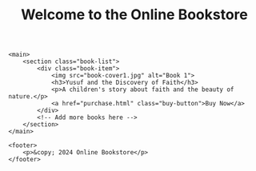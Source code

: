 <!DOCTYPE html>
<html lang="en">
<head>
    <meta charset="UTF-8">
    <meta name="viewport" content="width=device-width, initial-scale=1.0">
    <title>Online Bookstore</title>
    <link rel="stylesheet" href="styles.css">
</head>
<body>
    <header>
        <h1>Welcome to the Online Bookstore</h1>
    </header>

    <main>
        <section class="book-list">
            <div class="book-item">
                <img src="book-cover1.jpg" alt="Book 1">
                <h3>Yusuf and the Discovery of Faith</h3>
                <p>A children's story about faith and the beauty of nature.</p>
                <a href="purchase.html" class="buy-button">Buy Now</a>
            </div>
            <!-- Add more books here -->
        </section>
    </main>

    <footer>
        <p>&copy; 2024 Online Bookstore</p>
    </footer>
</body>
</html>
